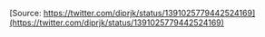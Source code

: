 [Source: https://twitter.com/diprjk/status/1391025779442524169](https://twitter.com/diprjk/status/1391025779442524169)